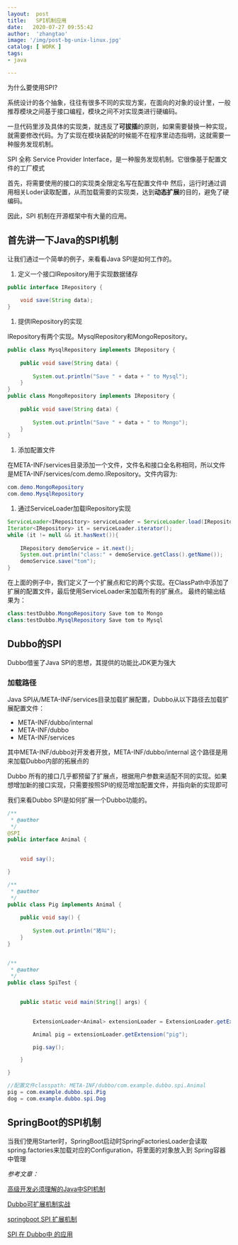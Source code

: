```yaml
---
layout:  post
title:   SPI机制应用
date:   2020-07-27 09:55:42
author:  'zhangtao'
image: '/img/post-bg-unix-linux.jpg'
catalog: [ WORK ]
tags:
- java

---
```



为什么要使用SPI?

系统设计的各个抽象，往往有很多不同的实现方案，在面向的对象的设计里，一般推荐模块之间基于接口编程，模块之间不对实现类进行硬编码。

一旦代码里涉及具体的实现类，就违反了**可拔插**的原则，如果需要替换一种实现，就需要修改代码。为了实现在模块装配的时候能不在程序里动态指明，这就需要一种服务发现机制。

SPI 全称 Service Provider Interface，是一种服务发现机制。它很像基于配置文件的工厂模式

首先，将需要使用的接口的实现类全限定名写在配置文件中 然后，运行时通过调用相关Loder读取配置，从而加载需要的实现类，达到**动态扩展**的目的，避免了硬编码。

因此，SPI 机制在开源框架中有大量的应用。

## 首先讲一下Java的SPI机制

让我们通过一个简单的例子，来看看Java SPI是如何工作的。

1. 定义一个接口IRepository用于实现数据储存

```java
public interface IRepository {
   
    void save(String data);
}
```

1. 提供IRepository的实现

IRepository有两个实现。MysqlRepository和MongoRepository。

```java
public class MysqlRepository implements IRepository {
   
    public void save(String data) {
   
        System.out.println("Save " + data + " to Mysql");
    }
}
public class MongoRepository implements IRepository {
   
    public void save(String data) {
   
        System.out.println("Save " + data + " to Mongo");
    }
}
```

1. 添加配置文件

在META-INF/services目录添加一个文件，文件名和接口全名称相同，所以文件是META-INF/services/com.demo.IRepository。文件内容为:

```java
com.demo.MongoRepository
com.demo.MysqlRepository
```

1. 通过ServiceLoader加载IRepository实现

```java
ServiceLoader<IRepository> serviceLoader = ServiceLoader.load(IRepository.class);
Iterator<IRepository> it = serviceLoader.iterator();
while (it != null && it.hasNext()){
   
    IRepository demoService = it.next();
    System.out.println("class:" + demoService.getClass().getName());
    demoService.save("tom");
}
```

在上面的例子中，我们定义了一个扩展点和它的两个实现。在ClassPath中添加了扩展的配置文件，最后使用ServiceLoader来加载所有的扩展点。 最终的输出结果为：

```java
class:testDubbo.MongoRepository Save tom to Mongo
class:testDubbo.MysqlRepository Save tom to Mysql
```

## Dubbo的SPI

Dubbo借鉴了Java SPI的思想，其提供的功能比JDK更为强大

### 加载路径

Java SPI从/META-INF/services目录加载扩展配置，Dubbo从以下路径去加载扩展配置文件：

- META-INF/dubbo/internal 
- META-INF/dubbo 
- META-INF/services

其中META-INF/dubbo对开发者开放，META-INF/dubbo/internal 这个路径是用来加载Dubbo内部的拓展点的

Dubbo 所有的接口几乎都预留了扩展点，根据用户参数来适配不同的实现。如果想增加新的接口实现，只需要按照SPI的规范增加配置文件，并指向新的实现即可

我们来看Dubbo SPI是如何扩展一个Dubbo功能的。

```java
/**
 * @author 
 */
@SPI
public interface Animal {
   

    void say();

}

/**
 * @author 
 */
public class Pig implements Animal {
   
    public void say() {
   
        System.out.println("猪叫");
    }
}


/**
 * @author 
 */
public class SpiTest {
   

    public static void main(String[] args) {
   

        ExtensionLoader<Animal> extensionLoader = ExtensionLoader.getExtensionLoader(Animal.class);

        Animal pig = extensionLoader.getExtension("pig");

        pig.say();

    }

}
```

```java
//配置文件classpath: META-INF/dubbo/com.example.dubbo.spi.Animal
pig = com.example.dubbo.spi.Pig
dog = com.example.dubbo.spi.Dog
```

## SpringBoot的SPI机制

当我们使用Starter时，SpringBoot启动时SpringFactoriesLoader会读取spring.factories来加载对应的Configuration，将里面的对象放入到 Spring容器中管理

 *参考文章：* 

 [高级开发必须理解的Java中SPI机制](https://developer.aliyun.com/article/640161)

 [Dubbo可扩展机制实战](http://dubbo.apache.org/zh-cn/blog/introduction-to-dubbo-spi.html)

 [springboot SPI 扩展机制](https://www.jianshu.com/p/6756d61b892f)

 [SPI 在 Dubbo中 的应用](https://juejin.cn/post/6906659513642778632?utm_source=gold_browser_extension)

